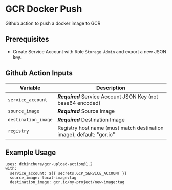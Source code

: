 # GCR Docker Push

Github action to push a docker image to GCR

## Prerequisites

* Create Service Account with Role `Storage Admin` and export a new JSON key.


## Github Action Inputs

| Variable                         | Description                                                                 |
|----------------------------------|-----------------------------------------------------------------------------|
| `service_account`                          | ***Required*** Service Account JSON Key (not base64 encoded)                |
| `source_image`                            | ***Required*** Source Image                                                 |
| `destination_image`                            | ***Required*** Destination Image                                            |
| `registry`                       |  Registry host name (must match destination image), default: "gcr.io"       |


## Example Usage

```
uses: dchinchure/gcr-upload-action@1.2
with:
  service_account: ${{ secrets.GCP_SERVICE_ACCOUNT }}
  source_image: local-image:tag
  destination_image: gcr.io/my-project/new-image:tag
```
